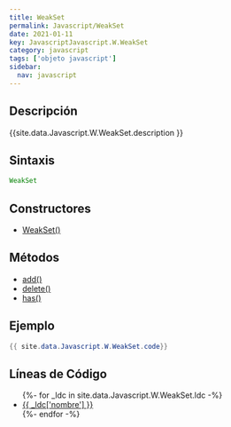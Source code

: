 ```yaml
---
title: WeakSet
permalink: Javascript/WeakSet
date: 2021-01-11
key: JavascriptJavascript.W.WeakSet
category: javascript
tags: ['objeto javascript']
sidebar: 
  nav: javascript
---
```


## Descripción
{{site.data.Javascript.W.WeakSet.description }}

## Sintaxis
~~~javascript
WeakSet
~~~

## Constructores
* [WeakSet()](/Javascript/WeakSet/WeakSet/)

## Métodos
* [add()](/Javascript/WeakSet/add)
* [delete()](/Javascript/WeakSet/delete)
* [has()](/Javascript/WeakSet/has)

## Ejemplo
~~~java
{{ site.data.Javascript.W.WeakSet.code}}
~~~

## Líneas de Código
<ul>
{%- for _ldc in site.data.Javascript.W.WeakSet.ldc -%}
   <li>
       <a href="{{_ldc['url'] }}">{{ _ldc['nombre'] }}</a>
   </li>
{%- endfor -%}
</ul>

